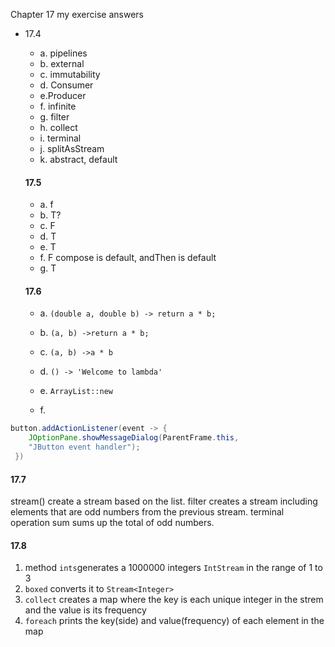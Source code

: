 Chapter 17 my exercise answers

- 17.4

  - a. pipelines
  - b. external
  - c. immutability
  - d. Consumer
  - e.Producer
  - f. infinite
  - g. filter
  - h. collect
  - i. terminal
  - j. splitAsStream
  - k. abstract, default

  #### 17.5

  - a. f
  - b. T?
  - c. F
  - d. T
  - e. T
  - f. F compose is default, andThen is default
  - g. T

  #### 17.6

  - a. `(double a, double b) -> return a * b;`

  - b. `(a, b) ->return a * b;`

  - c. `(a, b) ->a * b`

  - d. `() -> 'Welcome to lambda'`

  - e. `ArrayList::new`

  - f. 

```java
button.addActionListener(event -> {
	JOptionPane.showMessageDialog(ParentFrame.this,
    "JButton event handler"); 
 })
```
#### 17.7

stream() create a stream based on the list. filter creates a stream including elements that are odd numbers from the previous stream. terminal operation sum sums up the total of odd numbers.

#### 17.8

1. method `ints`generates a 1000000 integers `IntStream` in the range of 1 to 3
2. `boxed` converts it to `Stream<Integer>`
3. `collect` creates a map where the key is each unique integer in the strem and the value is its frequency
4. `foreach` prints the key(side) and value(frequency) of each element in the map